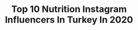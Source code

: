 ---
title: Top 10 Nutrition Instagram Influencers In Turkey In 2020
description: >-
  Find top nutrition Instagram influencers in Turkey in 2020. Most popular hashtags: #evdekal #stayhome #corona #diyet.
platform: Instagram
profiles:
  - username: "gulsahgorgulu"
    fullname: >-
      Gülşah Görgülü
    location: "Turkey"
    followers: 27687
    engagement: 469
    commentsToLikes: 0.023715
    id: ck6u8r2ijt6ak0j71fmnzmfxb
    verified: false
    hashtags: "#happybackday, #selfcare, #homeworkout, #organiksatinal"
  - username: "m.y.hulk_"
    fullname: >-
      MUSTAFA YILDIZ
    location: "Turkey"
    followers: 387466
    engagement: 218
    commentsToLikes: 0.019079
    id: ck6u8r01nt5ul0j71nvz6k9hz
    verified: false
    hashtags: "#onmyway, #fitness, #abs, #catlovers"
  - username: "emirinalbay"
    fullname: >-
      Emir İnalbay
    location: "Turkey"
    followers: 68915
    engagement: 177
    commentsToLikes: 0.073039
    id: ck1396o1ojssw0i19ez7zzy1i
    verified: false
    hashtags: "#evdeformdakal, #stayhome, #diyet, #beslenme"
  - username: "dilsaterdil"
    fullname: >-
      Dilşat Erdil
    location: "Turkey"
    followers: 301891
    engagement: 156
    commentsToLikes: 0.149442
    id: ck5casza9e2jm0i118ulwtevj
    verified: false
    hashtags: "#tbt, #makeup, #dilsaterdil, #tiktok"
  - username: "neyranguneli"
    fullname: >-
      Neyran Güneli
    location: "Turkey"
    followers: 6110
    engagement: 747
    commentsToLikes: 0.068978
    id: ck15tu56ojwxf0i199rpmpg1n
    verified: false
    hashtags: "#stayhome, #crossfitturkey, #fitness, #peanutbutterloversday"
  - username: "birkanpolatcom"
    fullname: >-
      Birkan Polat
    location: "Turkey"
    followers: 65698
    engagement: 424
    commentsToLikes: 0.011954
    id: ck6u6dyuvf1k70j710q9peoma
    verified: true
    hashtags: "#repost, #covid, #wheelie, #cukur"
  - username: "diyetisyensemanurtuysuz"
    fullname: >-
      Dyt.Semanur Tüysüz
    location: "Turkey"
    followers: 15813
    engagement: 259
    commentsToLikes: 0.100671
    id: ck8tc5qvgydmr0j78zwmdvftw
    verified: false
    hashtags: "#diyet, #detoks, #healthylifestyle, #zay"
  - username: "ebrununsagliklidunyasi"
    fullname: >-
      Ebru Zeynep Altay
    location: "Turkey"
    followers: 53513
    engagement: 111
    commentsToLikes: 0.046762
    id: ck0vuzzoumwy40i19bfii5p5x
    verified: false
    hashtags: ""
  - username: "delicioustastebyib"
    fullname: >-
      Ecz.İnci Bulut
    location: "Turkey"
    followers: 127701
    engagement: 248
    commentsToLikes: 0.142865
    id: ck0w6v4qyaf270i197vb1rr8z
    verified: false
    hashtags: "#dinner, #meatless, #cheddar, #sekaktifprobiyotik"
  - username: "simplyfitdays"
    fullname: >-
      Diyetisyen Merve Mucuk
    location: "Turkey"
    followers: 92822
    engagement: 123
    commentsToLikes: 0.008371
    id: ck5zpi8mnspv10i14p86kcsgc
    verified: false
    hashtags: "#breakfast, #bread, #homemade, #oatmeal"
---